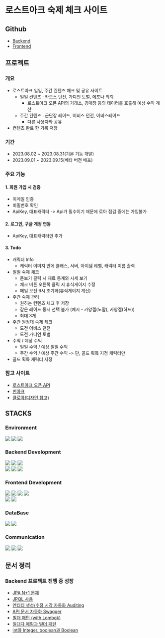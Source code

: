 # 로스트아크 숙제 체크 사이트
## Github
- [Backend](https://github.com/minhyeok2487/LostarkTodo)
- [Frontend](https://github.com/minhyeok2487/lostarkTodoReact)

## 프로젝트
### 개요
- 로스트아크 일일, 주간 컨텐츠 체크 및 공유 사이트
    - 일일 컨텐츠 : 카오스 던전, 가디언 토벌, 에포나 의뢰
        - 로스트아크 오픈 API의 거래소, 경매장 등의 데이터를 호출해 예상 수익 계산
    - 주간 컨텐츠 : 군단장 레이드, 어비스 던전, 어비스레이드
        - 다른 사용자와 공유
- 컨텐츠 완료 한 기록 저장

### 기간
* 2023.08.02 ~ 2023.08.31(기본 기능 개발)
* 2023.09.01 ~ 2023.09.15(베타 버전 배포)

### 주요 기능
#### 1. 회원 가입 시 검증
* 이메일 인증 
* 비밀번호 확인 
* ApiKey, 대표캐릭터 -> Api가 필수이기 때문에 로아 점검 중에는 가입불가

#### 2. 로그인, 구글 계정 연동
* ApiKey, 대표캐릭터만 추가

#### 3. Todo
* 캐릭터 Info
  * 캐릭터 이미지 안에 클래스, 서버, 아이템 레벨, 캐릭터 이름 출력
* 일일 숙제 체크
  * 돋보기 클릭 시 재료 통계와 시세 보기
  * 체크 버튼 오른쪽 클릭 시 휴식게이지 수정
  * 매일 오전 6시 초기화(휴식게이지 계산)
* 주간 숙제 관리
  * 원하는 컨텐츠 체크 후 저장
  * 같은 레이드 동시 선택 불가 (예시 - 카양겔(노말), 카양겔(하드))
  * 최대 3개
* 주간 원정대 숙제 체크
  * 도전 어비스 던전
  * 도전 가디언 토벌
* 수익 / 예상 수익
  * 일일 수익 / 예상 일일 수익
  * 주간 수익 / 예상 주간 수익 -> 단, 골드 획득 지정 캐릭터만
* 골드 획득 캐릭터 지정

### 참고 사이트
* [로스트아크 오픈 API](https://developer-lostark.game.onstove.com/getting-started)
* [빈아크](https://ark.bynn.kr/to-do)
* [클로아(디자인 참고)](https://kloa.gg)


## STACKS
### Environment
<div>
  <img src="https://img.shields.io/badge/amazonaws-232F3E?style=for-the-badge&logo=amazonaws&logoColor=white">
  <img src="https://img.shields.io/badge/git-F05032?style=for-the-badge&logo=git&logoColor=white">
  <img src="https://img.shields.io/badge/github-181717?style=for-the-badge&logo=github&logoColor=white">
</div>

### Backend Development
<div>
  <img src="https://img.shields.io/badge/java-007396?style=for-the-badge&logo=java&logoColor=white">
  <img src="https://img.shields.io/badge/springboot-6DB33F?style=for-the-badge&logo=springboot&logoColor=white">
  <img src="https://img.shields.io/badge/gradle-02303A?style=for-the-badge&logo=gradle&logoColor=white">
</div>
<div>
  <img src="https://img.shields.io/badge/Intellij-000000?style=for-the-badge&logo=IntelliJ%20IDEA&logoColor=white">
  <img src="https://img.shields.io/badge/amazonec2-FF9900?style=for-the-badge&logo=amazonec2&logoColor=white">
  <img src="https://img.shields.io/badge/ubuntu-E95420?style=for-the-badge&logo=ubuntu&logoColor=white">
</div>

### Frontend Development
<div>
  <img src="https://img.shields.io/badge/html5-E34F26?style=for-the-badge&logo=html5&logoColor=white">
<img src="https://img.shields.io/badge/css-1572B6?style=for-the-badge&logo=css3&logoColor=white">
<img src="https://img.shields.io/badge/javascript-F7DF1E?style=for-the-badge&logo=javascript&logoColor=black">
<img src="https://img.shields.io/badge/jquery-0769AD?style=for-the-badge&logo=jquery&logoColor=white">
</div>
<div>
  <img src="https://img.shields.io/badge/Thymeleaf-005F0F?style=for-the-badge&logo=Thymeleaf&logoColor=white">
<img src="https://img.shields.io/badge/react-61DAFB?style=for-the-badge&logo=react&logoColor=white">
</div>

### DataBase
<div>
  <img src="https://img.shields.io/badge/amazonrds-527FFF?style=for-the-badge&logo=amazonrds&logoColor=white">
<img src="https://img.shields.io/badge/mariaDB-003545?style=for-the-badge&logo=mariaDB&logoColor=white">
</div>

### Communication
<div>
  <img src="https://img.shields.io/badge/jira-0052CC?style=for-the-badge&logo=jira&logoColor=white">
<img src="https://img.shields.io/badge/confluence-172B4D?style=for-the-badge&logo=confluence&logoColor=white">
<img src="https://img.shields.io/badge/discord-5865F2?style=for-the-badge&logo=discord&logoColor=white">
</div>

## 문서 정리
### Backend 프로젝트 진행 중 성장
* [JPA N+1 문제](https://repeater2487.tistory.com/129)
* [JPQL 사용](https://repeater2487.tistory.com/130)
* [엔티티 생성/수정 시각 자동화 Auditing](https://repeater2487.tistory.com/131)
* [API 문서 자동화 Swagger](https://repeater2487.tistory.com/134)
* [빌더 패턴 (with Lombok)](https://repeater2487.tistory.com/135)
* [일대다 매핑과 빌더 패턴](https://repeater2487.tistory.com/136)
* [int와 Integer, boolean과 Boolean](https://repeater2487.tistory.com/137)
